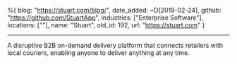 %{
  blog: "https://stuart.com/blog/",
  date_added: ~D[2019-02-24],
  github: "https://github.com/StuartApp",
  industries: ["Enterprise Software"],
  locations: [""],
  name: "Stuart",
  old_id: 192,
  url: "https://stuart.com"
}

---

A disruptive B2B on-demand delivery platform that connects retailers with local couriers, enabling anyone to deliver anything at any time.
